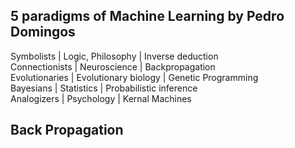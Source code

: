 ## 5 paradigms of Machine Learning by Pedro Domingos

Symbolists      | Logic, Philosophy    | Inverse deduction    
Connectionists  | Neuroscience         | Backpropagation    
Evolutionaries  | Evolutionary biology | Genetic Programming      
Bayesians       | Statistics           | Probabilistic inference    
Analogizers     | Psychology           | Kernal Machines     

## Back Propagation

